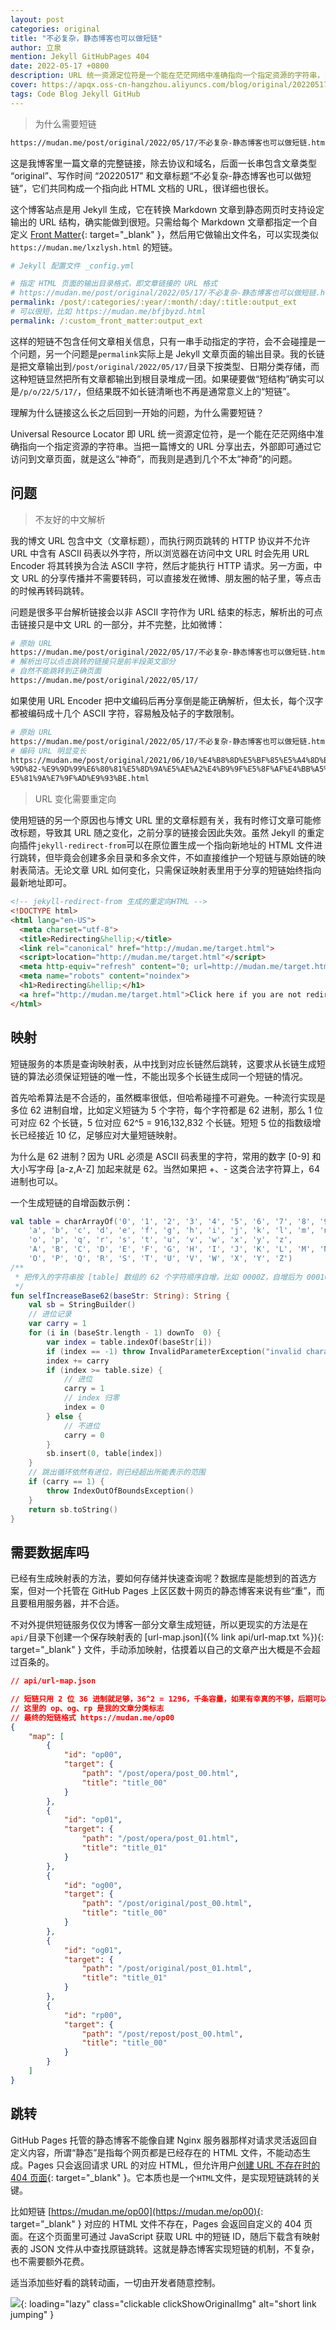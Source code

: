 ```yaml
---
layout: post
categories: original
title: "不必复杂，静态博客也可以做短链"
author: 立泉
mention: Jekyll GitHubPages 404
date: 2022-05-17 +0800
description: URL 统一资源定位符是一个能在茫茫网络中准确指向一个指定资源的字符串，当把一篇博文的 URL 分享出去，外部即可通过它访问到文章页面，就是这么“神奇”，而我则是遇到几个不太“神奇”的问题。
cover: https://apqx.oss-cn-hangzhou.aliyuncs.com/blog/original/20220517/short_link_jumping_phone.webp
tags: Code Blog Jekyll GitHub
---
```


> 为什么需要短链

```sh
https://mudan.me/post/original/2022/05/17/不必复杂-静态博客也可以做短链.html
```

这是我博客里一篇文章的完整链接，除去协议和域名，后面一长串包含文章类型 “original”、写作时间 “20220517” 和文章标题“不必复杂-静态博客也可以做短链”，它们共同构成一个指向此 HTML 文档的 URL，很详细也很长。

这个博客站点是用 Jekyll 生成，它在转换 Markdown 文章到静态网页时支持设定输出的 URL 结构，确实能做到很短。只需给每个 Markdown 文章都指定一个自定义 [Front Matter](https://jekyllrb.com/docs/front-matter/){: target="_blank" }，然后用它做输出文件名，可以实现类似 `https://mudan.me/lxzlysh.html` 的短链。

```yml
# Jekyll 配置文件 _config.yml

# 指定 HTML 页面的输出目录格式，即文章链接的 URL 格式
# https://mudan.me/post/original/2022/05/17/不必复杂-静态博客也可以做短链.html
permalink: /post/:categories/:year/:month/:day/:title:output_ext
# 可以很短，比如 https://mudan.me/bfjbyzd.html
permalink: /:custom_front_matter:output_ext
```

这样的短链不包含任何文章相关信息，只有一串手动指定的字符，会不会碰撞是一个问题，另一个问题是`permalink`实际上是 Jekyll 文章页面的输出目录。我的长链是把文章输出到`/post/original/2022/05/17/`目录下按类型、日期分类存储，而这种短链显然把所有文章都输出到根目录堆成一团。如果硬要做“短结构”确实可以是`/p/o/22/5/17/`，但结果既不如长链清晰也不再是通常意义上的“短链”。

理解为什么链接这么长之后回到一开始的问题，为什么需要短链？

Universal Resource Locator 即 URL 统一资源定位符，是一个能在茫茫网络中准确指向一个指定资源的字符串。当把一篇博文的 URL 分享出去，外部即可通过它访问到文章页面，就是这么“神奇”，而我则是遇到几个不太“神奇”的问题。

## 问题

> 不友好的中文解析

我的博文 URL 包含中文（文章标题），而执行网页跳转的 HTTP 协议并不允许 URL 中含有 ASCII 码表以外字符，所以浏览器在访问中文 URL 时会先用 URL Encoder 将其转换为合法 ASCII 字符，然后才能执行 HTTP 请求。另一方面，中文 URL 的分享传播并不需要转码，可以直接发在微博、朋友圈的帖子里，等点击的时候再转码跳转。

问题是很多平台解析链接会以非 ASCII 字符作为 URL 结束的标志，解析出的可点击链接只是中文 URL 的一部分，并不完整，比如微博：

```sh
# 原始 URL
https://mudan.me/post/original/2022/05/17/不必复杂-静态博客也可以做短链.html
# 解析出可以点击跳转的链接只是前半段英文部分
# 自然不能跳转到正确页面
https://mudan.me/post/original/2022/05/17/
```

如果使用 URL Encoder 把中文编码后再分享倒是能正确解析，但太长，每个汉字都被编码成十几个 ASCII 字符，容易触及帖子的字数限制。

```sh
# 原始 URL
https://mudan.me/post/original/2022/05/17/不必复杂-静态博客也可以做短链.html
# 编码 URL 明显变长
https://mudan.me/post/original/2021/06/10/%E4%B8%8D%E5%BF%85%E5%A4%8D%E6
%9D%82-%E9%9D%99%E6%80%81%E5%8D%9A%E5%AE%A2%E4%B9%9F%E5%8F%AF%E4%BB%A5%
E5%81%9A%E7%9F%AD%E9%93%BE.html
```

> URL 变化需要重定向

使用短链的另一个原因也与博文 URL 里的文章标题有关，我有时修订文章可能修改标题，导致其 URL 随之变化，之前分享的链接会因此失效。虽然 Jekyll 的重定向插件`jekyll-redirect-from`可以在原位置生成一个指向新地址的 HTML 文件进行跳转，但毕竟会创建多余目录和多余文件，不如直接维护一个短链与原始链的映射表简洁。无论文章 URL 如何变化，只需保证映射表里用于分享的短链始终指向最新地址即可。

```html
<!-- jekyll-redirect-from 生成的重定向HTML -->
<!DOCTYPE html>
<html lang="en-US">
  <meta charset="utf-8">
  <title>Redirecting&hellip;</title>
  <link rel="canonical" href="http://mudan.me/target.html">
  <script>location="http://mudan.me/target.html"</script>
  <meta http-equiv="refresh" content="0; url=http://mudan.me/target.html">
  <meta name="robots" content="noindex">
  <h1>Redirecting&hellip;</h1>
  <a href="http://mudan.me/target.html">Click here if you are not redirected.</a>
</html>
```

## 映射

短链服务的本质是查询映射表，从中找到对应长链然后跳转，这要求从长链生成短链的算法必须保证短链的唯一性，不能出现多个长链生成同一个短链的情况。

首先哈希算法是不合适的，虽然概率很低，但哈希碰撞不可避免。一种流行实现是多位 62 进制自增，比如定义短链为 5 个字符，每个字符都是 62 进制，那么 1 位可对应 62 个长链，5 位对应 62^5 = 916,132,832 个长链。短短 5 位的指数级增长已经接近 10 亿，足够应对大量短链映射。

为什么是 62 进制？因为 URL 必须是 ASCII 码表里的字符，常用的数字 [0-9] 和大小写字母 [a-z,A-Z] 加起来就是 62。当然如果把 +、- 这类合法字符算上，64 进制也可以。

一个生成短链的自增函数示例：

```kotlin
val table = charArrayOf('0', '1', '2', '3', '4', '5', '6', '7', '8', '9',
    'a', 'b', 'c', 'd', 'e', 'f', 'g', 'h', 'i', 'j', 'k', 'l', 'm', 'n',
    'o', 'p', 'q', 'r', 's', 't', 'u', 'v', 'w', 'x', 'y', 'z',
    'A', 'B', 'C', 'D', 'E', 'F', 'G', 'H', 'I', 'J', 'K', 'L', 'M', 'N', 
    'O', 'P', 'Q', 'R', 'S', 'T', 'U', 'V', 'W', 'X', 'Y', 'Z')
/**
 * 把传入的字符串按 [table] 数组的 62 个字符顺序自增，比如 0000Z，自增后为 00010
 */
fun selfIncreaseBase62(baseStr: String): String {
    val sb = StringBuilder()
    // 进位记录
    var carry = 1
    for (i in (baseStr.length - 1) downTo  0) {
        var index = table.indexOf(baseStr[i])
        if (index == -1) throw InvalidParameterException("invalid character")
        index += carry
        if (index >= table.size) {
            // 进位
            carry = 1
            // index 归零
            index = 0
        } else {
            // 不进位
            carry = 0
        }
        sb.insert(0, table[index])
    }
    // 跳出循环依然有进位，则已经超出所能表示的范围
    if (carry == 1) {
        throw IndexOutOfBoundsException()
    }
    return sb.toString()
}
```

## 需要数据库吗

已经有生成映射表的方法，要如何存储并快速查询呢？数据库是能想到的首选方案，但对一个托管在 GitHub Pages 上区区数十网页的静态博客来说有些“重”，而且要租用服务器，并不合适。

不对外提供短链服务仅仅为博客一部分文章生成短链，所以更现实的方法是在`api/`目录下创建一个保存映射表的 [url-map.json]({% link api/url-map.txt %}){: target="_blank" } 文件，手动添加映射，估摸着以自己的文章产出大概是不会超过百条的。

```json
// api/url-map.json

// 短链只用 2 位 36 进制就足够，36^2 = 1296，千条容量，如果有幸真的不够，后期可以扩充
// 这里的 op、og、rp 是我的文章分类标志
// 最终的短链格式 https://mudan.me/op00
{
    "map": [
        {
            "id": "op00",
            "target": {
                "path": "/post/opera/post_00.html",
                "title": "title_00"
            }
        },
        {
            "id": "op01",
            "target": {
                "path": "/post/opera/post_01.html",
                "title": "title_01"
            }
        },
        {
            "id": "og00",
            "target": {
                "path": "/post/original/post_00.html",
                "title": "title_00"
            }
        },
        {
            "id": "og01",
            "target": {
                "path": "/post/original/post_01.html",
                "title": "title_01"
            }
        },
        {
            "id": "rp00",
            "target": {
                "path": "/post/repost/post_00.html",
                "title": "title_00"
            }
        }
    ]
}
```

## 跳转

GitHub Pages 托管的静态博客不能像自建 Nginx 服务器那样对请求灵活返回自定义内容，所谓“静态”是指每个网页都是已经存在的 HTML 文件，不能动态生成。Pages 只会返回请求 URL 的对应 HTML，但允许用户[创建 URL 不存在时的 404 页面](https://docs.github.com/en/pages/getting-started-with-github-pages/creating-a-custom-404-page-for-your-github-pages-site){: target="_blank" }。它本质也是一个`HTML`文件，是实现短链跳转的关键。

比如短链 [https://mudan.me/op00](https://mudan.me/op00){: target="_blank" } 对应的 HTML 文件不存在，Pages 会返回自定义的 404 页面。在这个页面里可通过 JavaScript 获取 URL 中的短链 ID，随后下载含有映射表的 JSON 文件从中查找原链跳转。这就是静态博客实现短链的机制，不复杂，也不需要额外花费。

适当添加些好看的跳转动画，一切由开发者随意控制。

![](https://apqx.oss-cn-hangzhou.aliyuncs.com/blog/original/20220517/short_link_jumping_phone.webp){: loading="lazy" class="clickable clickShowOriginalImg" alt="short link jumping" }